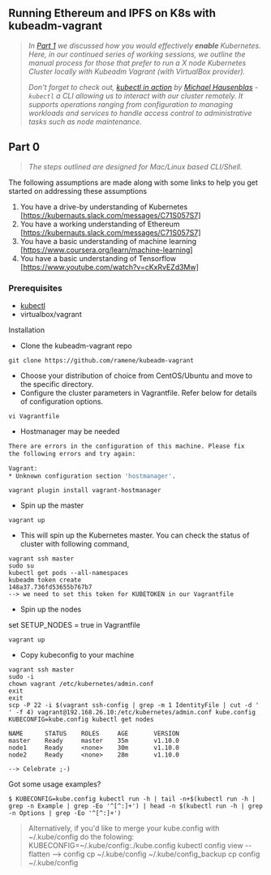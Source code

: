 ## Running Ethereum and IPFS on K8s with kubeadm-vagrant

> _In [Part 1](https://gist.github.com/ramene/e918aa4664d4c40189bc2119700bf444) we discussed how you would effectively **enable** Kubernetes.  Here, in our continued series of working sessions, we outline the manual process for those that prefer to run a X node Kubernetes Cluster locally with Kubeadm Vagrant (with VirtualBox provider)._
>
> _Don't forget to check out, [kubectl in action](https://github.com/mhausenblas/kubectl-in-action) by [Michael Hausenblas](https://github.com/mhausenblas) - `kubectl` a CLI allowing us to interact with our cluster remotely. It supports operations ranging from configuration to managing workloads and services to handle access control to administrative tasks such as node maintenance._


Part 0
---

> _The steps outlined are designed for Mac/Linux based CLI/Shell._

The following assumptions are made along with some links to help you get started on addressing these assumptions

1. You have a drive-by understanding of Kubernetes [https://kubernauts.slack.com/messages/C71S057S7]
2. You have a working understanding of Ethereum [https://kubernauts.slack.com/messages/C71S057S7]
3. You have a basic understanding of machine learning [https://www.coursera.org/learn/machine-learning]
4. You have a basic understanding of Tensorflow [https://www.youtube.com/watch?v=cKxRvEZd3Mw]

### Prerequisites

- [kubectl](https://kubernetes.io/docs/tasks/tools/install-kubectl/)
- virtualbox/vagrant

Installation

- Clone the kubeadm-vagrant repo

```git clone https://github.com/ramene/kubeadm-vagrant ```

- Choose your distribution of choice from CentOS/Ubuntu and move to the specific directory.
- Configure the cluster parameters in Vagrantfile. Refer below for details of configuration options.

``` vi Vagrantfile ```

- Hostmanager may be needed

```sh
There are errors in the configuration of this machine. Please fix
the following errors and try again:

Vagrant:
* Unknown configuration section 'hostmanager'.
```

``` vagrant plugin install vagrant-hostmanager ```

- Spin up the master

``` vagrant up ```

- This will spin up the Kubernetes master. You can check the status of cluster with following command,

```
vagrant ssh master
sudo su
kubectl get pods --all-namespaces
kubeadm token create
148a37.736fd53655b767b7
--> we need to set this token for KUBETOKEN in our Vagrantfile
```

- Spin up the nodes

set SETUP_NODES = true in Vagrantfile

``` vagrant up ```

- Copy kubeconfig to your machine

```
vagrant ssh master
sudo -i
chown vagrant /etc/kubernetes/admin.conf
exit
exit
scp -P 22 -i $(vagrant ssh-config | grep -m 1 IdentityFile | cut -d ' ' -f 4) vagrant@192.168.26.10:/etc/kubernetes/admin.conf kube.config
KUBECONFIG=kube.config kubectl get nodes

NAME      STATUS    ROLES     AGE       VERSION
master    Ready     master    35m       v1.10.0
node1     Ready     <none>    30m       v1.10.0
node2     Ready     <none>    28m       v1.10.0

--> Celebrate ;-)
```

Got some usage examples?

```
$ KUBECONFIG=kube.config kubectl run -h | tail -n+$(kubectl run -h | grep -n Example | grep -Eo '^[^:]+') | head -n $(kubectl run -h | grep -n Options | grep -Eo '^[^:]+')
```

> Alternatively, if you'd like to merge your kube.config with ~/.kube/config do the folowing:
KUBECONFIG=~/.kube/config:./kube.config kubectl config view --flatten --> config
cp ~/.kube/config ~/.kube/config_backup
cp config ~/.kube/config
